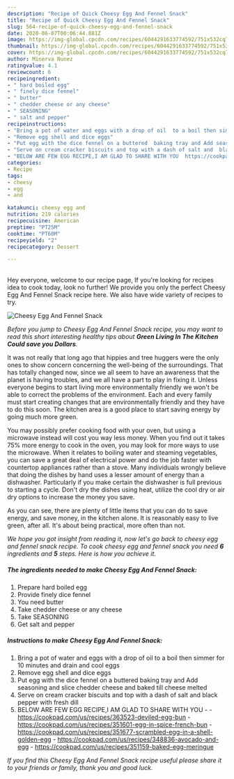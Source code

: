 ```yaml
---
description: "Recipe of Quick Cheesy Egg And Fennel Snack"
title: "Recipe of Quick Cheesy Egg And Fennel Snack"
slug: 564-recipe-of-quick-cheesy-egg-and-fennel-snack
date: 2020-06-07T00:06:44.881Z
image: https://img-global.cpcdn.com/recipes/6044291633774592/751x532cq70/cheesy-egg-and-fennel-snack-recipe-main-photo.jpg
thumbnail: https://img-global.cpcdn.com/recipes/6044291633774592/751x532cq70/cheesy-egg-and-fennel-snack-recipe-main-photo.jpg
cover: https://img-global.cpcdn.com/recipes/6044291633774592/751x532cq70/cheesy-egg-and-fennel-snack-recipe-main-photo.jpg
author: Minerva Nunez
ratingvalue: 4.1
reviewcount: 6
recipeingredient:
- " hard boiled egg"
- " finely dice fennel"
- " butter"
- " chedder cheese or any cheese"
- " SEASONING"
- " salt and pepper"
recipeinstructions:
- "Bring a pot of water and eggs with a drop of oil  to a boil then simmer for 10 minutes and drain and cool eggs"
- "Remove egg shell and dice eggs"
- "Put egg with the dice fennel on a buttered  baking tray and Add seasoning and slice chedder cheese and baked till cheese melted"
- "Serve on cream cracker biscuits and top with a dash of salt and  black pepper with fresh dill"
- "BELOW ARE FEW EGG RECIPE,I AM GLAD TO SHARE WITH YOU  https://cookpad.com/us/recipes/363523-deviled-egg-bun https://cookpad.com/us/recipes/351601-egg-in-spice-french-bun https://cookpad.com/us/recipes/351677-scrambled-egg-in-a-shell-golden-egg https://cookpad.com/us/recipes/348836-avocado-and-egg https://cookpad.com/us/recipes/351159-baked-egg-meringue"
categories:
- Recipe
tags:
- cheesy
- egg
- and

katakunci: cheesy egg and 
nutrition: 219 calories
recipecuisine: American
preptime: "PT25M"
cooktime: "PT60M"
recipeyield: "2"
recipecategory: Dessert

---
```

<br>
Hey everyone, welcome to our recipe page, If you're looking for recipes idea to cook today, look no further! We provide you only the perfect Cheesy Egg And Fennel Snack recipe here. We also have wide variety of recipes to try.
<br>


![Cheesy Egg And Fennel Snack](https://img-global.cpcdn.com/recipes/6044291633774592/751x532cq70/cheesy-egg-and-fennel-snack-recipe-main-photo.jpg)

<i>Before you jump to Cheesy Egg And Fennel Snack recipe, you may want to read this short interesting healthy tips about 
<strong>Green Living In The Kitchen Could save you Dollars</strong>.</i>
</br>

It was not really that long ago that hippies and tree huggers were the only ones to show concern concerning the well-being of the surroundings. That has totally changed now, since we all seem to have an awareness that the planet is having troubles, and we all have a part to play in fixing it. Unless everyone begins to start living more environmentally friendly we won't be able to correct the problems of the environment. Each and every family must start creating changes that are environmentally friendly and they have to do this soon. The kitchen area is a good place to start saving energy by going much more green.

You may possibly prefer cooking food with your oven, but using a microwave instead will cost you way less money. When you find out it takes 75% more energy to cook in the oven, you may look for more ways to use the microwave. When it relates to boiling water and steaming vegetables, you can save a great deal of electrical power and do the job faster with countertop appliances rather than a stove. Many individuals wrongly believe that doing the dishes by hand uses a lesser amount of energy than a dishwasher. Particularly if you make certain the dishwasher is full previous to starting a cycle. Don't dry the dishes using heat, utilize the cool dry or air dry options to increase the money you save.

As you can see, there are plenty of little items that you can do to save energy, and save money, in the kitchen alone. It is reasonably easy to live green, after all. It's about being practical, more often than not.


<i>We hope you got insight from reading it, now let's go back to cheesy egg and fennel snack recipe. To cook cheesy egg and fennel snack you need <strong>6</strong> ingredients and <strong>5</strong> steps. Here is how you achieve it.
</i>

##### The ingredients needed to make Cheesy Egg And Fennel Snack:

1. Prepare  hard boiled egg
1. Provide  finely dice fennel
1. You need  butter
1. Take  chedder cheese or any cheese
1. Take  SEASONING
1. Get  salt and pepper


##### Instructions to make Cheesy Egg And Fennel Snack:

1. Bring a pot of water and eggs with a drop of oil  to a boil then simmer for 10 minutes and drain and cool eggs
1. Remove egg shell and dice eggs
1. Put egg with the dice fennel on a buttered  baking tray and Add seasoning and slice chedder cheese and baked till cheese melted
1. Serve on cream cracker biscuits and top with a dash of salt and  black pepper with fresh dill
1. BELOW ARE FEW EGG RECIPE,I AM GLAD TO SHARE WITH YOU -  - https://cookpad.com/us/recipes/363523-deviled-egg-bun - https://cookpad.com/us/recipes/351601-egg-in-spice-french-bun - https://cookpad.com/us/recipes/351677-scrambled-egg-in-a-shell-golden-egg - https://cookpad.com/us/recipes/348836-avocado-and-egg - https://cookpad.com/us/recipes/351159-baked-egg-meringue


<i>If you find this Cheesy Egg And Fennel Snack recipe useful please share it to your friends or family, thank you and good luck.</i>
